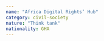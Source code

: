 ```yaml
---
name: "Africa Digital Rights’ Hub"
category: civil-society
nature: "Think tank"
nationality: GHA
---
```

    
